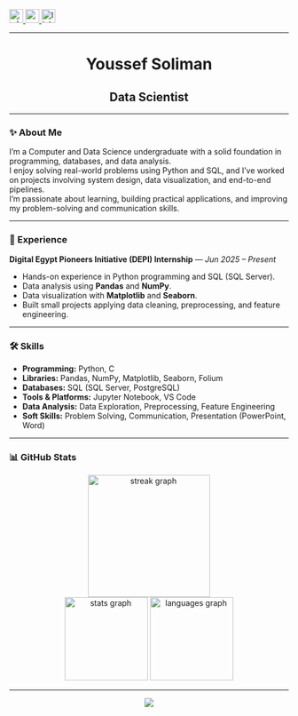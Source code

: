 <a href="tel:01068666929" target="_blank">
    <img src="https://img.shields.io/static/v1?message=WhatsApp&logo=whatsapp&label=&color=25D366&logoColor=white&labelColor=&style=for-the-badge" height="25" alt="whatsapp logo"  />
</a>
<a href="mailto:Youssefsoliman3344@gmail.com">
    <img src="https://img.shields.io/static/v1?message=Gmail&logo=gmail&label=&color=D14836&logoColor=white&labelColor=&style=for-the-badge" height="25" alt="gmail logo" />
</a>
<a href="https://www.linkedin.com/in/youssef-soliman-aa13a532a/" target="_blank">
    <img src="https://img.shields.io/static/v1?message=LinkedIn&logo=linkedin&label=&color=0A66C2&logoColor=white&labelColor=&style=for-the-badge" height="25" alt="linkedin logo"  />
</a>

---

<h1 align="center">Youssef Soliman</h1>
<h2 align="center">Data Scientist</h2>

---

### ✨ About Me

I’m a Computer and Data Science undergraduate with a solid foundation in programming, databases, and data analysis.  
I enjoy solving real-world problems using Python and SQL, and I’ve worked on projects involving system design, data visualization, and end-to-end pipelines.  
I’m passionate about learning, building practical applications, and improving my problem-solving and communication skills.  

---

### 📌 Experience

**Digital Egypt Pioneers Initiative (DEPI) Internship** — *Jun 2025 – Present*  
- Hands-on experience in Python programming and SQL (SQL Server).  
- Data analysis using **Pandas** and **NumPy**.  
- Data visualization with **Matplotlib** and **Seaborn**.  
- Built small projects applying data cleaning, preprocessing, and feature engineering.  

---

### 🛠 Skills

- **Programming:** Python, C  
- **Libraries:** Pandas, NumPy, Matplotlib, Seaborn, Folium  
- **Databases:** SQL (SQL Server, PostgreSQL)  
- **Tools & Platforms:** Jupyter Notebook, VS Code  
- **Data Analysis:** Data Exploration, Preprocessing, Feature Engineering  
- **Soft Skills:** Problem Solving, Communication, Presentation (PowerPoint, Word)  

---

### 📊 GitHub Stats

<div align="center">
  <img src="https://streak-stats.demolab.com?user=Youssef-Hemaop&locale=en&mode=daily&theme=dark&hide_border=false&border_radius=5" height="220" alt="streak graph"  />
</div>

<div align="center">
  <img src="https://github-readme-stats.vercel.app/api?username=Youssef-Hemaop&show_icons=true&include_all_commits=true&count_private=true&theme=dracula&hide_border=false" height="150" alt="stats graph"  />
  <img src="https://github-readme-stats.vercel.app/api/top-langs?username=Youssef-Hemaop&layout=compact&langs_count=5&theme=dracula&hide_border=false" height="150" alt="languages graph"  />
</div>

---

<div align="center">
  <img src="https://visitor-badge.laobi.icu/badge?page_id=Youssef-Hemaop.Youssef-Hemaop"  />
</div>

